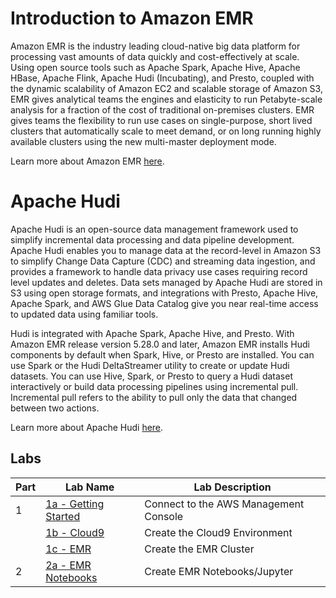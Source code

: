 # Introduction to Amazon EMR

Amazon EMR is the industry leading cloud-native big data platform for processing vast amounts of data quickly and cost-effectively at scale. Using open source tools such as Apache Spark, Apache Hive, Apache HBase, Apache Flink, Apache Hudi (Incubating), and Presto, coupled with the dynamic scalability of Amazon EC2 and scalable storage of Amazon S3, EMR gives analytical teams the engines and elasticity to run Petabyte-scale analysis for a fraction of the cost of traditional on-premises clusters. EMR gives teams the flexibility to run use cases on single-purpose, short lived clusters that automatically scale to meet demand, or on long running highly available clusters using the new multi-master deployment mode.

Learn more about Amazon EMR [here](https://aws.amazon.com/emr/).

# Apache Hudi

Apache Hudi is an open-source data management framework used to simplify incremental data processing and data pipeline development. Apache Hudi enables you to manage data at the record-level in Amazon S3 to simplify Change Data Capture (CDC) and streaming data ingestion, and provides a framework to handle data privacy use cases requiring record level updates and deletes. Data sets managed by Apache Hudi are stored in S3 using open storage formats, and integrations with Presto, Apache Hive, Apache Spark, and AWS Glue Data Catalog give you near real-time access to updated data using familiar tools.

Hudi is integrated with Apache Spark, Apache Hive, and Presto. With Amazon EMR release version 5.28.0 and later, Amazon EMR installs Hudi components by default when Spark, Hive, or Presto are installed. You can use Spark or the Hudi DeltaStreamer utility to create or update Hudi datasets. You can use Hive, Spark, or Presto to query a Hudi dataset interactively or build data processing pipelines using incremental pull. Incremental pull refers to the ability to pull only the data that changed between two actions.

Learn more about Apache Hudi [here](https://docs.aws.amazon.com/emr/latest/ReleaseGuide/emr-hudi.html).


## Labs
|Part |Lab Name |Lab Description |
|---- |---- | ----|
|1 |[1a - Getting Started](L1a-StartHere.md) |Connect to the AWS Management Console |
| |[1b - Cloud9](L1b-Cloud9.md) |Create the Cloud9 Environment |
| |[1c - EMR](L1c-EMRCreate.md) |Create the EMR Cluster |
|2 |[2a - EMR Notebooks](L2a-Notebook.md) |Create EMR Notebooks/Jupyter |





